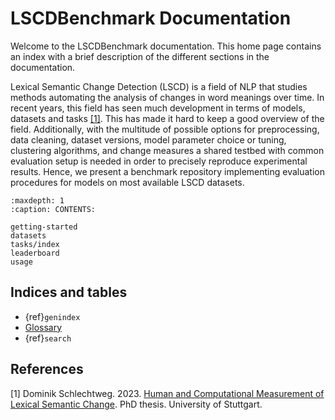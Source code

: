 # LSCDBenchmark Documentation

Welcome to the LSCDBenchmark documentation. This home page contains an index with a brief description of the different sections in the documentation.

Lexical Semantic Change Detection (LSCD) is a field of NLP that studies methods automating the analysis of changes in word meanings over time. In recent years, this field has seen much development in terms of models, datasets and tasks [[1]](#1). This has made it hard to keep a good overview of the field. Additionally, with the multitude of possible options for preprocessing, data cleaning, dataset versions, model parameter choice or tuning, clustering algorithms, and change measures a shared testbed with common evaluation setup is needed in order to precisely reproduce experimental results. Hence, we present a benchmark repository implementing evaluation procedures for models on most available LSCD datasets.

```{toctree}
:maxdepth: 1
:caption: CONTENTS:

getting-started
datasets
tasks/index
leaderboard
usage
```

## Indices and tables

- {ref}`genindex`
- [Glossary](glossary.md)
- {ref}`search`

## References

<a id="1">[1]</a>
Dominik Schlechtweg. 2023. [Human and Computational Measurement of Lexical Semantic Change](http://dx.doi.org/10.18419/opus-12833). PhD thesis. University of Stuttgart.
